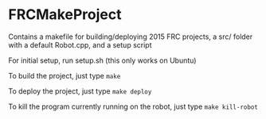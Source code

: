 FRCMakeProject
==============

Contains a makefile for building/deploying 2015 FRC projects, a src/ folder with a default Robot.cpp, and a setup script

For initial setup, run setup.sh (this only works on Ubuntu)

To build the project, just type `make`

To deploy the project, just type `make deploy`

To kill the program currently running on the robot, just type `make kill-robot`
